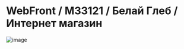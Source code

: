 # WebFront / M33121 / Белай Глеб / Интернет магазин
![image](https://github.com/glebbelay/WebFrontM33121/assets/95924559/e8fd26c1-e5b3-4605-81ad-5b2617d56e23)
